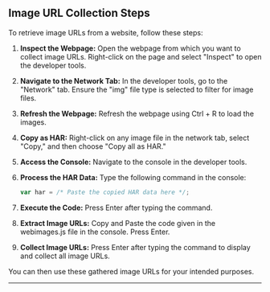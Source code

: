 
## Image URL Collection Steps

To retrieve image URLs from a website, follow these steps:

1. **Inspect the Webpage:**
   Open the webpage from which you want to collect image URLs. Right-click on the page and select "Inspect" to open the developer tools.

2. **Navigate to the Network Tab:**
   In the developer tools, go to the "Network" tab. Ensure the "img" file type is selected to filter for image files.

3. **Refresh the Webpage:**
   Refresh the webpage using Ctrl + R to load the images.

4. **Copy as HAR:**
   Right-click on any image file in the network tab, select "Copy," and then choose "Copy all as HAR."

5. **Access the Console:**
   Navigate to the console in the developer tools.

6. **Process the HAR Data:**
   Type the following command in the console:
   ```javascript
   var har = /* Paste the copied HAR data here */;
   ```

7. **Execute the Code:**
   Press Enter after typing the command.

8. **Extract Image URLs:**
   Copy and Paste the code given in the webimages.js file in the console. Press Enter.

9. **Collect Image URLs:**
   Press Enter after typing the command to display and collect all image URLs.

You can then use these gathered image URLs for your intended purposes.

---